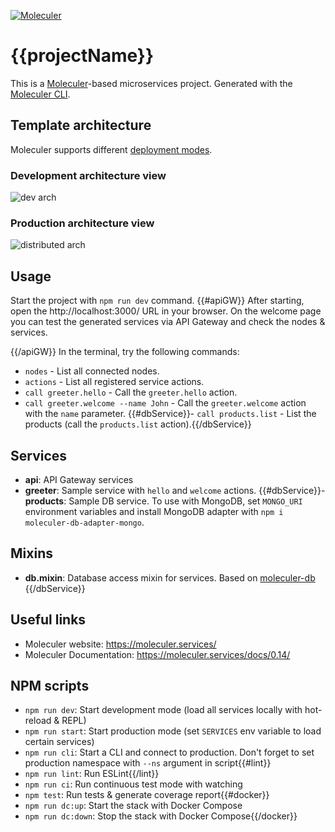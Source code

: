 [![Moleculer](https://badgen.net/badge/Powered%20by/Moleculer/0e83cd)](https://moleculer.services)

# {{projectName}}
This is a [Moleculer](https://moleculer.services/)-based microservices project. Generated with the [Moleculer CLI](https://moleculer.services/docs/0.14/moleculer-cli.html).

## Template architecture
Moleculer supports different [deployment modes](https://moleculer.services/docs/0.14/clustering.html). 

### Development architecture view
![dev arch](https://raw.githubusercontent.com/moleculerjs/moleculer-template-project/next/media/{{dirName}}/{{imageName}}.svg)

### Production architecture view
![distributed arch](https://raw.githubusercontent.com/moleculerjs/moleculer-template-project/next/media/dist/{{imageName}}.svg)


## Usage
Start the project with `npm run dev` command. 
{{#apiGW}}
After starting, open the http://localhost:3000/ URL in your browser. 
On the welcome page you can test the generated services via API Gateway and check the nodes & services.

{{/apiGW}}
In the terminal, try the following commands:
- `nodes` - List all connected nodes.
- `actions` - List all registered service actions.
- `call greeter.hello` - Call the `greeter.hello` action.
- `call greeter.welcome --name John` - Call the `greeter.welcome` action with the `name` parameter.
{{#dbService}}- `call products.list` - List the products (call the `products.list` action).{{/dbService}}


## Services
- **api**: API Gateway services
- **greeter**: Sample service with `hello` and `welcome` actions.
{{#dbService}}- **products**: Sample DB service. To use with MongoDB, set `MONGO_URI` environment variables and install MongoDB adapter with `npm i moleculer-db-adapter-mongo`.

## Mixins
- **db.mixin**: Database access mixin for services. Based on [moleculer-db](https://github.com/moleculerjs/moleculer-db#readme)
{{/dbService}}


## Useful links

* Moleculer website: https://moleculer.services/
* Moleculer Documentation: https://moleculer.services/docs/0.14/

## NPM scripts

- `npm run dev`: Start development mode (load all services locally with hot-reload & REPL)
- `npm run start`: Start production mode (set `SERVICES` env variable to load certain services)
- `npm run cli`: Start a CLI and connect to production. Don't forget to set production namespace with `--ns` argument in script{{#lint}}
- `npm run lint`: Run ESLint{{/lint}}
- `npm run ci`: Run continuous test mode with watching
- `npm test`: Run tests & generate coverage report{{#docker}}
- `npm run dc:up`: Start the stack with Docker Compose
- `npm run dc:down`: Stop the stack with Docker Compose{{/docker}}

